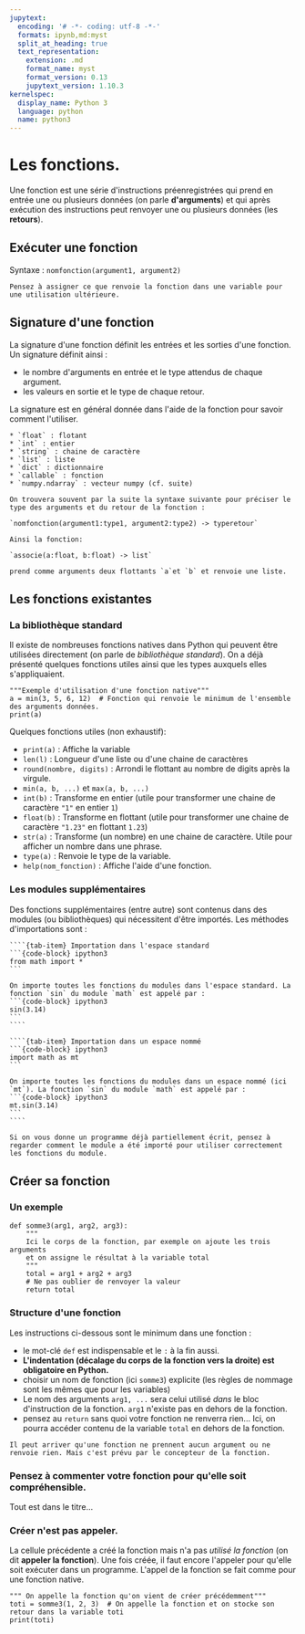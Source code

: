 ```yaml
---
jupytext:
  encoding: '# -*- coding: utf-8 -*-'
  formats: ipynb,md:myst
  split_at_heading: true
  text_representation:
    extension: .md
    format_name: myst
    format_version: 0.13
    jupytext_version: 1.10.3
kernelspec:
  display_name: Python 3
  language: python
  name: python3
---
```


# Les fonctions.
Une fonction est une série d'instructions préenregistrées qui prend en entrée une ou plusieurs données (on parle __d'arguments__) et qui après exécution des instructions peut renvoyer une ou plusieurs données (les __retours__).

## Exécuter une fonction
Syntaxe : `nomfonction(argument1, argument2)`

```{margin}
Pensez à assigner ce que renvoie la fonction dans une variable pour une utilisation ultérieure.
```

## Signature d'une fonction
La signature d'une fonction définit les entrées et les sorties d'une fonction. Un signature définit ainsi :
* le nombre d'arguments en entrée et le type attendus de chaque argument.
* les valeurs en sortie et le type de chaque retour.

La signature est en général donnée dans l'aide de la fonction pour savoir comment l'utiliser.

````{sidebar} Types usuelles
* `float` : flotant
* `int` : entier
* `string` : chaine de caractère
* `list` : liste
* `dict` : dictionnaire
* `callable` : fonction
* `numpy.ndarray` : vecteur numpy (cf. suite)
````
````{important}
On trouvera souvent par la suite la syntaxe suivante pour préciser le type des arguments et du retour de la fonction :

`nomfonction(argument1:type1, argument2:type2) -> typeretour`

Ainsi la fonction:

`associe(a:float, b:float) -> list`

prend comme arguments deux flottants `a`et `b` et renvoie une liste.
````


## Les fonctions existantes

### La bibliothèque standard
Il existe de nombreuses fonctions natives dans Python qui peuvent être utilisées directement (on parle de _bibliothèque standard_). On a déjà présenté quelques fonctions utiles ainsi que les types auxquels elles s'appliquaient.

```{code-cell}
"""Exemple d'utilisation d'une fonction native"""
a = min(3, 5, 6, 12)  # Fonction qui renvoie le minimum de l'ensemble des arguments données.
print(a)
```

Quelques fonctions utiles (non exhaustif):
* `print(a)` : Affiche la variable
* `len(l)` : Longueur d'une liste ou d'une chaine de caractères
* `round(nombre, digits)` : Arrondi le flottant au nombre de digits après la virgule.
* `min(a, b, ...)` et `max(a, b, ...)`
* `int(b)` : Transforme en entier (utile pour transformer une chaine de caractère `"1"` en entier `1`)
* `float(b)` : Transforme en flottant (utile pour transformer une chaine de caractère `"1.23"` en flottant `1.23`)
* `str(a)` : Transforme (un nombre) en une chaine de caractère. Utile pour afficher un nombre dans une phrase.
* `type(a)` : Renvoie le type de la variable.
* `help(nom_fonction)` : Affiche l'aide d'une fonction.

### Les modules supplémentaires
Des fonctions supplémentaires (entre autre) sont contenus dans des modules (ou bibliothèques) qui nécessitent d'être importés. Les méthodes d'importations sont :

`````{tab-set}
````{tab-item} Importation dans l'espace standard
```{code-block} ipython3
from math import *
```

On importe toutes les fonctions du modules dans l'espace standard. La fonction `sin` du module `math` est appelé par :
```{code-block} ipython3
sin(3.14)
```
````

````{tab-item} Importation dans un espace nommé
```{code-block} ipython3
import math as mt
```

On importe toutes les fonctions du modules dans un espace nommé (ici `mt`). La fonction `sin` du module `math` est appelé par :
```{code-block} ipython3
mt.sin(3.14)
```
````
`````

```{important}
Si on vous donne un programme déjà partiellement écrit, pensez à regarder comment le module a été importé pour utiliser correctement les fonctions du module.
```

## Créer sa fonction

### Un exemple

```{code-cell}
def somme3(arg1, arg2, arg3):
	"""
	Ici le corps de la fonction, par exemple on ajoute les trois arguments
	et on assigne le résultat à la variable total
	"""
	total = arg1 + arg2 + arg3
	# Ne pas oublier de renvoyer la valeur
	return total
```

### Structure d'une fonction
Les instructions ci-dessous sont le minimum dans une fonction :
* le mot-clé `def` est indispensable et le `:` à la fin aussi.
* __L'indentation (décalage du corps de la fonction vers la droite) est obligatoire en Python.__
* choisir un nom de fonction (ici `somme3`) explicite (les règles de nommage sont les mêmes que pour les variables)
* Le nom des arguments `arg1, ...` sera celui utilisé _dans_ le bloc d'instruction de la fonction. `arg1` n'existe pas en dehors de la fonction.
* pensez au `return` sans quoi votre fonction ne renverra rien... Ici, on pourra accéder contenu de la variable `total` en dehors de la fonction.

```{margin}
Il peut arriver qu'une fonction ne prennent aucun argument ou ne renvoie rien. Mais c'est prévu par le concepteur de la fonction.
```


### Pensez à commenter votre fonction pour qu'elle soit compréhensible.
Tout est dans le titre...

### Créer n'est pas appeler.
La cellule précédente a créé la fonction mais n'a pas _utilisé la fonction_ (on dit __appeler la fonction__). Une fois créée, il faut encore l'appeler pour qu'elle soit exécuter dans un programme. L'appel de la fonction se fait comme pour une fonction native.

```{code-cell}
""" On appelle la fonction qu'on vient de créer précédemment"""
toti = somme3(1, 2, 3)  # On appelle la fonction et on stocke son retour dans la variable toti
print(toti)
```
